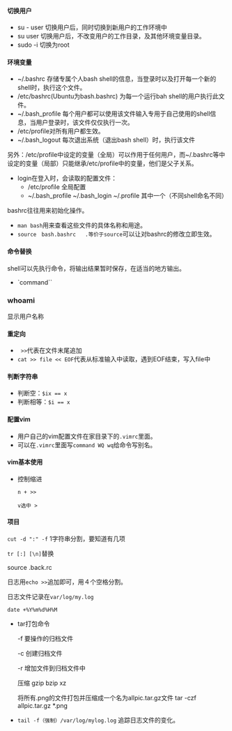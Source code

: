 #### 切换用户

- su - user 切换用户后，同时切换到新用户的工作环境中
- su user 切换用户后，不改变用户的工作目录，及其他环境变量目录。
- sudo -i 切换为root

#### 环境变量

- ~/.bashrc 存储专属个人bash shell的信息，当登录时以及打开每一个新的shell时，执行这个文件。
- /etc/bashrc(Ubuntu为bash.bashrc) 为每一个运行bah shell的用户执行此文件。
- ~/.bash_profile 每个用户都可以使用该文件输入专用于自己使用的shell信息，当用户登录时，该文件仅仅执行一次。
- /etc/profile对所有用户都生效。
- ~/.bash_logout 每次退出系统（退出bash shell）时，执行该文件

另外：/etc/profile中设定的变量（全局）可以作用于任何用户，而~/.bashrc等中设定的变量（局部）只能继承/etc/profile中的变量，他们是父子关系。

- login在登入时，会读取的配置文件：
  - /etc/profile 全局配置
  - ~/.bash_profile ~/.bash_login ~/.profile 其中一个（不同shell命名不同）

bashrc往往用来初始化操作。

- `man bash`用来查看这些文件的具体名称和用途。
- `source　bash.bashrc   .等价于source`可以让对bashrc的修改立即生效。

#### 命令替换

shell可以先执行命令，将输出结果暂时保存，在适当的地方输出。

- `command``

### whoami

显示用户名称

#### 重定向

- ` >>`代表在文件末尾追加
- `cat >> file << EOF`代表从标准输入中读取，遇到EOF结束，写入file中

#### 判断字符串

- 判断空：`$ix == x`
- 判断相等：`$i == x`

#### 配置vim 

- 用户自己的vim配置文件在家目录下的`.vimrc`里面。
- 可以在`.vimrc`里面写`command WQ wq`给命令写别名。

#### vim基本使用

- 控制缩进

  `n + >>`

  `v选中 >`

#### 项目

`cut -d ":" -f` 1字符串分割，要知道有几项

`tr [:] [\n]`替换

source .back.rc

日志用`echo >>`追加即可，用４个空格分割。

日志文件记录在`var/log/my.log`

`date +%Y%m%d%H%M`

- tar打包命令

  -f 要操作的归档文件

  -c 创建归档文件

  -r 增加文件到归档文件中

  压缩 gzip bzip xz

  将所有.png的文件打包并压缩成一个名为allpic.tar.gz文件
  tar -czf allpic.tar.gz *.png

- `tail -f（强制）/var/log/mylog.log` 追踪日志文件的变化。

